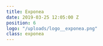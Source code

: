 ```yaml
---
title: Exponea
date: 2019-03-25 12:05:00 Z
position: 6
logo: "/uploads/logo__exponea.png"
class: exponea
---
```


